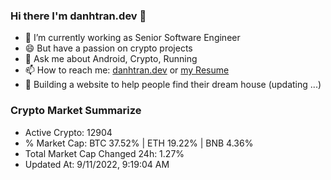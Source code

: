 ### Hi there I'm danhtran.dev 👋

- 🔭 I’m currently working as Senior Software Engineer
- 😄 But have a passion on crypto projects
- 💬 Ask me about Android, Crypto, Running 
- 📫 How to reach me: <a href="https://danhtran.dev" target="_blank">danhtran.dev</a> or <a href="Developer-Resume.pdf" target="_blank">my Resume</a>
- 🌱 Building a website to help people find their dream house (updating ...)

### Crypto Market Summarize
- Active Crypto: 12904
- % Market Cap: BTC 37.52% | ETH 19.22% | BNB 4.36%
- Total Market Cap Changed 24h: 1.27%
- Updated At: 9/11/2022, 9:19:04 AM
